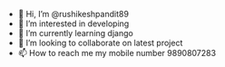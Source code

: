- 👋 Hi, I’m @rushikeshpandit89
- 👀 I’m interested in developing
- 🌱 I’m currently learning django
- 💞️ I’m looking to collaborate on latest project
- 📫 How to reach me my mobile number 9890807283

<!---
rushikeshpandit89/rushikeshpandit89 is a ✨ special ✨ repository because its `README.md` (this file) appears on your GitHub profile.
You can click the Preview link to take a look at your changes.
--->
